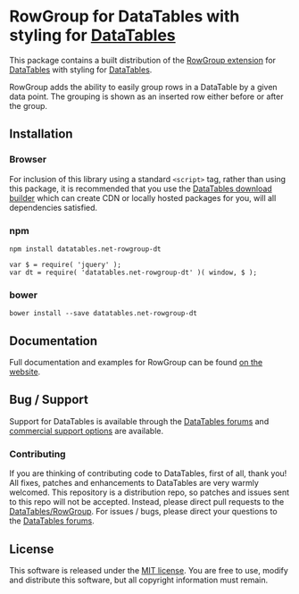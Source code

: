 # RowGroup for DataTables with styling for [DataTables](https://datatables.net/)

This package contains a built distribution of the [RowGroup extension](https://datatables.net/extensions/RowGroup) for [DataTables](https://datatables.net/) with styling for [DataTables](https://datatables.net/).

RowGroup adds the ability to easily group rows in a DataTable by a given data point. The grouping is shown as an inserted row either before or after the group.


## Installation

### Browser

For inclusion of this library using a standard `<script>` tag, rather than using this package, it is recommended that you use the [DataTables download builder](//datatables.net/download) which can create CDN or locally hosted packages for you, will all dependencies satisfied.

### npm

```
npm install datatables.net-rowgroup-dt
```

```
var $ = require( 'jquery' );
var dt = require( 'datatables.net-rowgroup-dt' )( window, $ );
```

### bower

```
bower install --save datatables.net-rowgroup-dt
```



## Documentation

Full documentation and examples for RowGroup can be found [on the website](https://datatables.net/extensions/rowgroup).


## Bug / Support

Support for DataTables is available through the [DataTables forums](//datatables.net/forums) and [commercial support options](//datatables.net/support) are available.


### Contributing

If you are thinking of contributing code to DataTables, first of all, thank you! All fixes, patches and enhancements to DataTables are very warmly welcomed. This repository is a distribution repo, so patches and issues sent to this repo will not be accepted. Instead, please direct pull requests to the [DataTables/RowGroup](http://github.com/DataTables/RowGroup). For issues / bugs, please direct your questions to the [DataTables forums](//datatables.net/forums).


## License

This software is released under the [MIT license](//datatables.net/license). You are free to use, modify and distribute this software, but all copyright information must remain.


